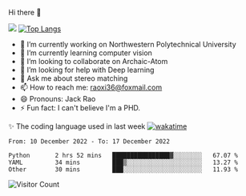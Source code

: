 Hi there 👋

![](https://github-readme-stats.vercel.app/api?username=Raohaocheng)
[![Top Langs](https://github-readme-stats.vercel.app/api/top-langs/?username=Raohaocheng&layout=compact)](https://github.com/anuraghazra/github-readme-stats)

- 🔭 I’m currently working on Northwestern Polytechnical University
- 🌱 I’m currently learning computer vision
- 👯 I’m looking to collaborate on Archaic-Atom
- 🤔 I’m looking for help with Deep learning
- 💬 Ask me about stereo matching
- 📫 How to reach me: raoxi36@foxmail.com
- 😄 Pronouns: Jack Rao
- ⚡ Fun fact: I can't believe I'm a PHD.

✨ The coding language used in last week [![wakatime](https://wakatime.com/badge/user/51ec5ec7-4742-4243-9eea-732ade32c0b7.svg)](https://wakatime.com/@51ec5ec7-4742-4243-9eea-732ade32c0b7)
<!--START_SECTION:waka-->

```text
From: 10 December 2022 - To: 17 December 2022

Python       2 hrs 52 mins   ████████████████▓░░░░░░░░   67.07 %
YAML         34 mins         ███▒░░░░░░░░░░░░░░░░░░░░░   13.27 %
Other        30 mins         ███░░░░░░░░░░░░░░░░░░░░░░   11.93 %
```

<!--END_SECTION:waka-->

![Visitor Count](https://profile-counter.glitch.me/Raohaocheng/count.svg)
